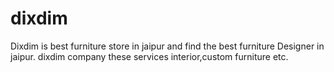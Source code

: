 # dixdim
Dixdim is best furniture store in jaipur and find the best furniture Designer in jaipur. dixdim company these services interior,custom furniture etc.
